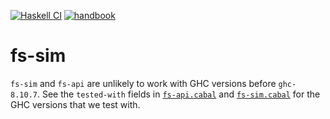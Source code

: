 [![Haskell CI](https://img.shields.io/github/actions/workflow/status/input-output-hk/fs-sim/haskell.yml?label=Build&style=for-the-badge)](https://github.com/input-output-hk/fs-sim/actions/workflows/haskell.yml)
[![handbook](https://img.shields.io/badge/policy-Cardano%20Engineering%20Handbook-informational?style=for-the-badge)](https://input-output-hk.github.io/cardano-engineering-handbook)

# fs-sim

`fs-sim` and `fs-api` are unlikely to work with GHC versions before `ghc-8.10.7`. See the `tested-with` fields in [`fs-api.cabal`](./fs-api/fs-api.cabal) and [`fs-sim.cabal`](./fs-sim/fs-sim.cabal) for the GHC versions that we test with.